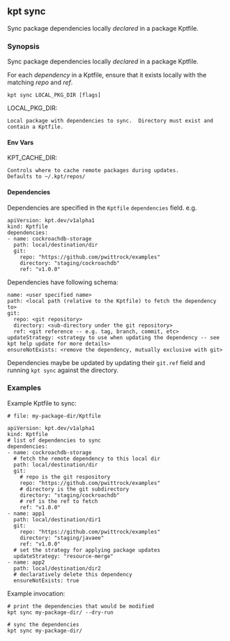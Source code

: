 ## kpt sync

Sync package dependencies locally *declared* in a package Kptfile.

### Synopsis

Sync package dependencies locally *declared* in a package Kptfile.

For each *dependency* in a Kptfile, ensure that it exists locally with the
matching *repo* and *ref*.

    kpt sync LOCAL_PKG_DIR [flags]

  LOCAL_PKG_DIR:
  
    Local package with dependencies to sync.  Directory must exist and contain a Kptfile.

#### Env Vars

  KPT_CACHE_DIR:
  
    Controls where to cache remote packages during updates.
    Defaults to ~/.kpt/repos/
    
#### Dependencies
    
Dependencies are specified in the `Kptfile` `dependencies` field.  e.g.

    apiVersion: kpt.dev/v1alpha1
    kind: Kptfile
    dependencies:
    - name: cockroachdb-storage
      path: local/destination/dir
      git:
        repo: "https://github.com/pwittrock/examples"
        directory: "staging/cockroachdb"
        ref: "v1.0.0"


Dependencies have following schema:

    name: <user specified name>
    path: <local path (relative to the Kptfile) to fetch the dependency to>
    git:
      repo: <git repository>
      directory: <sub-directory under the git repository>
      ref: <git reference -- e.g. tag, branch, commit, etc>
    updateStrategy: <strategy to use when updating the dependency -- see kpt help update for more details>
    ensureNotExists: <remove the dependency, mutually exclusive with git>

Dependencies maybe be updated by updating their `git.ref` field and running `kpt sync`
against the directory.

### Examples

  Example Kptfile to sync:

    # file: my-package-dir/Kptfile

    apiVersion: kpt.dev/v1alpha1
    kind: Kptfile
    # list of dependencies to sync
    dependencies:
    - name: cockroachdb-storage
      # fetch the remote dependency to this local dir
      path: local/destination/dir
      git:
        # repo is the git respository
        repo: "https://github.com/pwittrock/examples"
        # directory is the git subdirectory
        directory: "staging/cockroachdb"
        # ref is the ref to fetch
        ref: "v1.0.0"
    - name: app1
      path: local/destination/dir1
      git:
        repo: "https://github.com/pwittrock/examples"
        directory: "staging/javaee"
        ref: "v1.0.0"
      # set the strategy for applying package updates
      updateStrategy: "resource-merge"
    - name: app2
      path: local/destination/dir2
      # declaratively delete this dependency
      ensureNotExists: true

  Example invocation:

    # print the dependencies that would be modified
    kpt sync my-package-dir/ --dry-run

    # sync the dependencies
    kpt sync my-package-dir/
